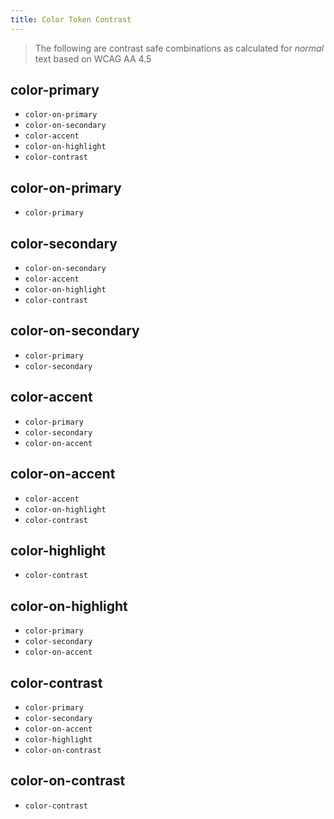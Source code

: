 ```yaml
---
title: Color Token Contrast
---
```


> The following are contrast safe combinations as calculated for _normal_ text based on WCAG AA 4.5

## color-primary
  - `color-on-primary`
  - `color-on-secondary`
  - `color-accent`
  - `color-on-highlight`
  - `color-contrast`

## color-on-primary
  - `color-primary`

## color-secondary
  - `color-on-secondary`
  - `color-accent`
  - `color-on-highlight`
  - `color-contrast`

## color-on-secondary
  - `color-primary`
  - `color-secondary`

## color-accent
  - `color-primary`
  - `color-secondary`
  - `color-on-accent`

## color-on-accent
  - `color-accent`
  - `color-on-highlight`
  - `color-contrast`

## color-highlight
  - `color-contrast`

## color-on-highlight
  - `color-primary`
  - `color-secondary`
  - `color-on-accent`

## color-contrast
  - `color-primary`
  - `color-secondary`
  - `color-on-accent`
  - `color-highlight`
  - `color-on-contrast`

## color-on-contrast
  - `color-contrast`

